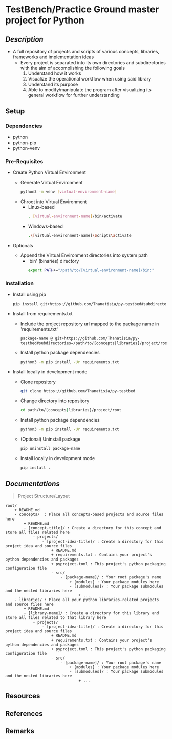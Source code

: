 TestBench/Practice Ground master project for Python
===================================================

*Description*
-------------
- A full repository of projects and scripts of various concepts, libraries, frameworks and implementation ideas
    - Every project is separated into its own directories and subdirectories with the aim of accomplishing the following goals
        1. Understand how it works
        2. Visualize the operational workflow when using said library
        3. Understand its purpose
        4. Able to modify/manipulate the program after visualizing its general workflow for further understanding

## Setup
### Dependencies
+ python
+ python-pip
+ python-venv

### Pre-Requisites
- Create Python Virtual Environment
    - Generate Virtual Environment
        ```bash
        python3 -m venv [virtual-environment-name]
        ```
    - Chroot into Virtual Environment
        - Linux-based
            ```bash
            . [virtual-environment-name]/bin/activate
            ```
        - Windows-based
            ```bash
            .\[virtual-environment-name]\Scripts\activate
            ```

- Optionals
    - Append the Virtual Environment directories into system path
        - 'bin' (binaries) directory
            ```bash
            export PATH+="/path/to/[virtual-environment-name]/bin:"
            ```

### Installation
- Install using pip
    ```bash
    pip install git+https://github.com/Thanatisia/py-testbed#subdirectories=/path/to/[concepts|libraries]/project/root
    ```

- Install from requirements.txt
    - Include the project repository url mapped to the package name in 'requirements.txt'
        ```
        package-name @ git+https://github.com/Thanatisia/py-testbed#subdirectories=/path/to/[concepts|libraries]/project/root
        ```
    - Install python package dependencies
        ```bash
        python3 -m pip install -Ur requirements.txt
        ```

- Install locally in development mode
    - Clone repository
        ```bash
        git clone https://github.com/Thanatisia/py-testbed
        ```
    - Change directory into repository
        ```bash
        cd path/to/[concepts|libraries]/project/root
        ```
    - Install python package dependencies
        ```bash
        python3 -m pip install -Ur requirements.txt
        ```
    - (Optional) Uninstall package
        ```bash
        pip uninstall package-name
        ```
    - Install locally in development mode
        ```bash
        pip install .
        ```

*Documentations*
----------------
> Project Structure/Layout

```
root/
    + README.md
    - concepts/  : Place all concepts-based projects and source files here
        + README.md
        - [concept-title]/ : Create a directory for this concept and store all files related here
            - projects/
                - [project-idea-title]/ : Create a directory for this project idea and source files
                    + README.md
                    + requirements.txt : Contains your project's python dependencies and packages
                    + pyproject.toml : This project's python packaging configuration file
                    - src/
                        - [package-name]/ : Your root package's name
                            + [modules] : Your package modules here
                            - [submodules]/ : Your package submodules and the nested libraries here
                                + ...
    - libraries/ : Place all your python libraries-related projects and source files here
        + README.md
        - [library-name]/ : Create a directory for this library and store all files related to that library here
            - projects/
                - [project-idea-title]/ : Create a directory for this project idea and source files
                    + README.md
                    + requirements.txt : Contains your project's python dependencies and packages
                    + pyproject.toml : This project's python packaging configuration file
                    - src/
                        - [package-name]/ : Your root package's name
                            + [modules] : Your package modules here
                            - [submodules]/ : Your package submodules and the nested libraries here
                                + ...
```

## Resources

## References

## Remarks

